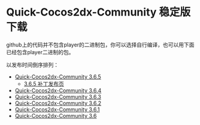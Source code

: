 # Quick-Cocos2dx-Community 稳定版下载

github上的代码并不包含player的二进制包，你可以选择自行编译，也可以用下面已经包含player二进制的包。

以发布时间倒序排列：

* [Quick-Cocos2dx-Community 3.6.5](./3-6-5.md)
	* [3.6.5 补丁发布页](./patch/3-6-5.md)
* [Quick-Cocos2dx-Community 3.6.4](./3-6-4.md)
* [Quick-Cocos2dx-Community 3.6.3](./3-6-3.md)
* [Quick-Cocos2dx-Community 3.6.2](./3-6-2.md)
* [Quick-Cocos2dx-Community 3.6.1](./3-6-1.md)
* [Quick-Cocos2dx-Community 3.6](./3-6-0.md)